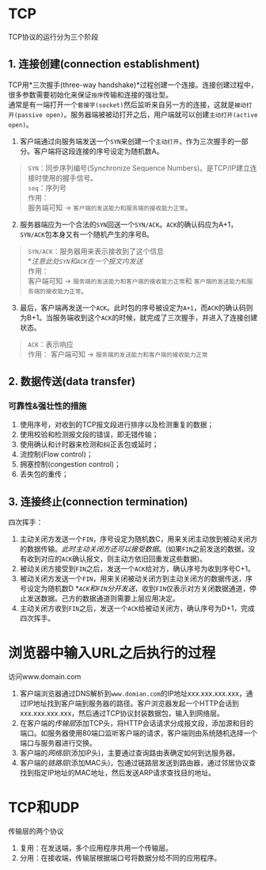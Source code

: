 # TCP
TCP协议的运行分为三个阶段
## 1. 连接创建(connection establishment)
TCP用*三次握手(three-way handshake)*过程创建一个连接。连接创建过程中，很多参数需要初始化来保证`按序`传输和连接的强壮型。  
通常是有一端打开一个`套接字(socket)`然后监听来自另一方的连接，这就是`被动打开(passive open)`。服务器端被被动打开之后，用户端就可以创建`主动打开(active open)`。
1. 客户端通过向服务端发送一个`SYN`来创建一个`主动打开`，作为三次握手的一部分。客户端将这段连接的序号设定为随机数A。
> `SYN`：同步序列编号(Synchronize Sequence Numbers)。是TCP/IP建立连接时使用的握手信号。  
> `seq`：序列号  
作用：  
服务端可知 -> `客户端的发送能力和服务端的接收能力正常`。
2. 服务器端应为一个合法的`SYN`回送一个`SYN/ACK`。`ACK`的确认码应为A+1，`SYN/ACK`包本身又有一个随机产生的序号B。
> `SYN/ACK`：服务器用来表示接收到了这个信息  
**注意此处`SYN`和`ACK`在一个报文内发送*  
作用：  
客户端可知 -> `服务端的发送能力和客户端的接收能力正常`和 `客户端的发送能力和服务端的接收能力正常`。
3. 最后，客户端再发送一个`ACK`。此时包的序号被设定为`A+1`，而`ACK`的确认码则为B+1。当服务端收到这个`ACK`的时候，就完成了三次握手，并进入了连接创建状态。
> `ACK`：表示响应  
作用：
客户端可知 -> `服务端的发送能力和客户端的接收能力正常`
## 2. 数据传送(data transfer)
### 可靠性&强壮性的措施
1. 使用序号，对收到的TCP报文段进行排序以及检测重复的数据；
2. 使用校验和检测报文段的错误，即无错传输；
3. 使用确认和计时器来检测和纠正丢包或延时；
4. 流控制(Flow control)；
5. 拥塞控制(congestion control)；
6. 丢失包的重传；

## 3. 连接终止(connection termination)
四次挥手：
1. 主动关闭方发送一个`FIN`，序号设定为随机数C，用来关闭主动放到被动关闭方的数据传输。*此时主动关闭方还可以接受数据*。(如果`FIN`之前发送的数据，没有收到对应的`ACK`确认报文，则主动方依旧回重发这些数据)。
2. 被动关闭方接受到`FIN`之后，发送一个`ACK`给对方，确认序号为收到序号C+1。
3. 被动关闭方发送一个`FIN`，用来关闭被动关闭方到主动关闭方的数据传送，序号设定为随机数D
**`ACK`和`FIN`分开发送*，收到`FIN`仅表示对方关闭数据通道，停止发送数据。己方的数据通道则需要上层应用决定。
4. 主动关闭方收到`FIN`之后，发送一个`ACK`给被动关闭方，确认序号为D+1，完成四次挥手。

# 浏览器中输入URL之后执行的过程
访问www.domain.com
1. 客户端浏览器通过DNS解析到`www.domian.com`的IP地址xxx.xxx.xxx.xxx，通过IP地址找到客户端到服务器的路径。客户浏览器发起一个HTTP会话到xxx.xxx.xxx.xxx，然后通过TCP协议封装数据包，输入到网络层。
2. 在客户端的*传输层*添加TCP头，将HTTP会话请求分成报文段，添加源和目的端口。如服务器使用80端口监听客户端的请求，客户端则由系统随机选择一个端口与服务器进行交换。
3. 客户端的*网络层*(添加IP头)，主要通过查询路由表确定如何到达服务器。
4. 客户端的*链路层*(添加MAC头)，包通过链路层发送到路由器，通过邻居协议查找到指定IP地址的MAC地址，然后发送ARP请求查找目的地址。

# TCP和UDP
传输层的两个协议
1. 复用：在发送端，多个应用程序共用一个传输层。
2. 分用：在接收端，传输层根据端口号将数据分给不同的应用程序。